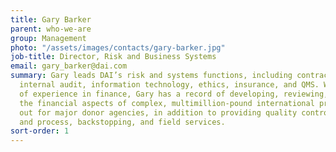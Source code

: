 ```yaml
---
title: Gary Barker
parent: who-we-are
group: Management
photo: "/assets/images/contacts/gary-barker.jpg"
job-title: Director, Risk and Business Systems
email: gary_barker@dai.com
summary: Gary leads DAI’s risk and systems functions, including contracting, compliance,
  internal audit, information technology, ethics, insurance, and QMS. With 25 years
  of experience in finance, Gary has a record of developing, reviewing, and auditing
  the financial aspects of complex, multimillion-pound international projects carried
  out for major donor agencies, in addition to providing quality control, systems
  and process, backstopping, and field services.
sort-order: 1
---
```

